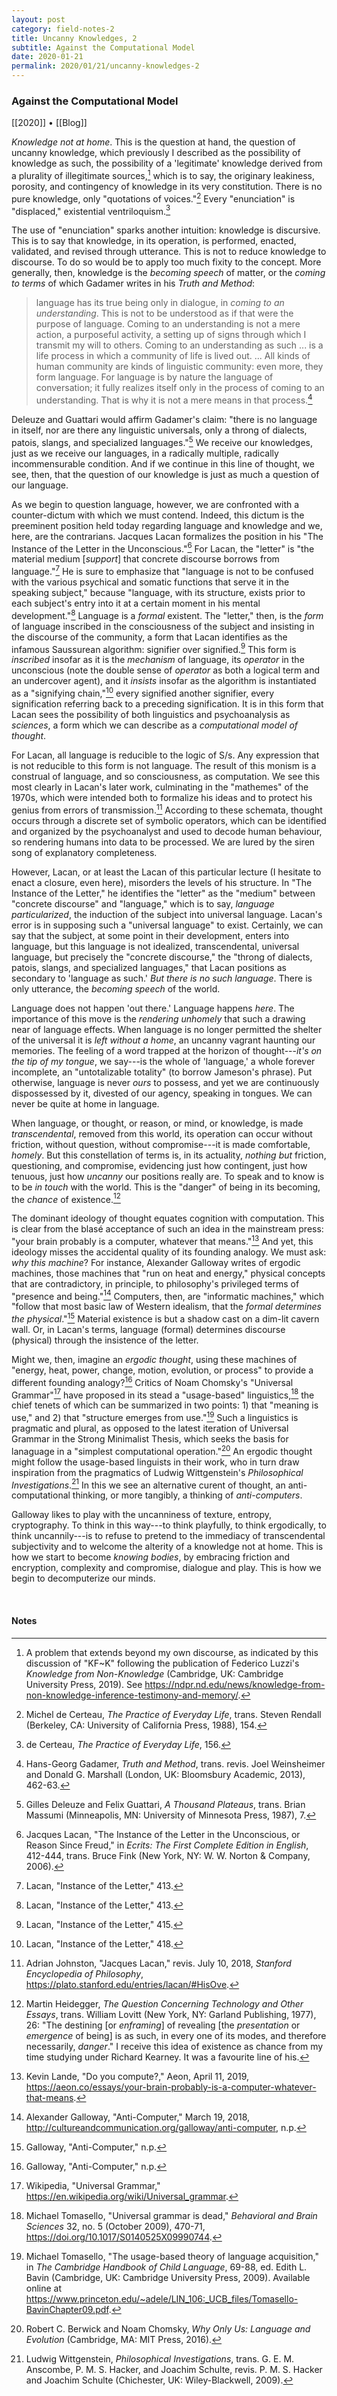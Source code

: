 ```yaml
---
layout: post
category: field-notes-2
title: Uncanny Knowledges, 2
subtitle: Against the Computational Model
date: 2020-01-21
permalink: 2020/01/21/uncanny-knowledges-2
---
```


### Against the Computational Model

[[2020]] • [[Blog]]

*Knowledge not at home*. This is the question at hand, the question of uncanny knowledge, which previously I described as the possibility of knowledge as such, the possibility of a 'legitimate' knowledge derived from a plurality of illegitimate sources,[^1] which is to say, the originary leakiness, porosity, and contingency of knowledge in its very constitution. There is no pure knowledge, only "quotations of voices."[^2] Every "enunciation" is "displaced," existential ventriloquism.[^3]

The use of "enunciation" sparks another intuition: knowledge is discursive. This is to say that knowledge, in its operation, is performed, enacted, validated, and revised through utterance. This is not to reduce knowledge to discourse. To do so would be to apply too much fixity to the concept. More generally, then, knowledge is the *becoming speech* of matter, or the *coming to terms* of which Gadamer writes in his *Truth and Method*:

> language has its true being only in dialogue, in *coming to an understanding*. This is not to be understood as if that were the purpose of language. Coming to an understanding is not a mere action, a purposeful activity, a setting up of signs through which I transmit my will to others. Coming to an understanding as such ... is a life process in which a community of life is lived out. ... All kinds of human community are kinds of linguistic community: even more, they form language. For language is by nature the language of conversation; it fully realizes itself only in the process of coming to an understanding. That is why it is not a mere means in that process.[^4]

Deleuze and Guattari would affirm Gadamer's claim: "there is no language in itself, nor are there any linguistic universals, only a throng of dialects, patois, slangs, and specialized languages."[^5] We receive our knowledges, just as we receive our languages, in a radically multiple, radically incommensurable condition. And if we continue in this line of thought, we see, then, that the question of our knowledge is just as much a question of our language.

As we begin to question language, however, we are confronted with a counter-dictum with which we must contend. Indeed, this dictum is the preeminent position held today regarding language and knowledge and we, here, are the contrarians. Jacques Lacan formalizes the position in his "The Instance of the Letter in the Unconscious."[^6] For Lacan, the "letter" is "the material medium \[*support*\] that concrete discourse borrows from language."[^7] He is sure to emphasize that "language is not to be confused with the various psychical and somatic functions that serve it in the speaking subject," because "language, with its structure, exists prior to each subject's entry into it at a certain moment in his mental development."[^8] Language is a *formal* existent. The "letter," then, is the *form* of language inscribed in the consciousness of the subject and insisting in the discourse of the community, a form that Lacan identifies as the infamous Saussurean algorithm: signifier over signified.[^9] This form is *inscribed* insofar as it is the *mechanism* of language, its *operator* in the unconscious (note the double sense of *operator* as both a logical term and an undercover agent), and it *insists* insofar as the algorithm is instantiated as a "signifying chain,"[^10] every signified another signifier, every signification referring back to a preceding signification. It is in this form that Lacan sees the possibility of both linguistics and psychoanalysis as *sciences*, a form which we can describe as a *computational model of thought*.

For Lacan, all language is reducible to the logic of S/s. Any expression that is not reducible to this form is not language. The result of this monism is a construal of language, and so consciousness, as computation. We see this most clearly in Lacan's later work, culminating in the "mathemes" of the 1970s, which were intended both to formalize his ideas and to protect his genius from errors of transmission.[^11] According to these schemata, thought occurs through a discrete set of symbolic operators, which can be identified and organized by the psychoanalyst and used to decode human behaviour, so rendering humans into data to be processed. We are lured by the siren song of explanatory completeness.

However, Lacan, or at least the Lacan of this particular lecture (I hesitate to enact a closure, even here), misorders the levels of his structure. In "The Instance of the Letter," he identifies the "letter" as the "medium" between "concrete discourse" and "language," which is to say, *language particularized*, the induction of the subject into universal language. Lacan's error is in supposing such a "universal language" to exist. Certainly, we can say that the subject, at some point in their development, enters into language, but this language is not idealized, transcendental, universal language, but precisely the "concrete discourse," the "throng of dialects, patois, slangs, and specialized languages," that Lacan positions as secondary to 'language as such.' *But there is no such language*. There is only utterance, the *becoming speech* of the world.

Language does not happen 'out there.' Language happens *here*. The importance of this move is the *rendering unhomely* that such a drawing near of language effects. When language is no longer permitted the shelter of the universal it is *left without a home*, an uncanny vagrant haunting our memories. The feeling of a word trapped at the horizon of thought---*it's on the tip of my tongue*, we say---is the whole of 'language,' a whole forever incomplete, an "untotalizable totality" (to borrow Jameson's phrase). Put otherwise, language is never *ours* to possess, and yet we are continuously dispossessed by it, divested of our agency, speaking in tongues. We can never be quite at home in language.

When language, or thought, or reason, or mind, or knowledge, is made *transcendental*, removed from this world, its operation can occur without friction, without question, without compromise---it is made comfortable, *homely*. But this constellation of terms is, in its actuality, *nothing but* friction, questioning, and compromise, evidencing just how contingent, just how tenuous, just how *uncanny* our positions really are. To speak and to know is to be *in touch* with the world. This is the "danger" of being in its becoming, the *chance* of existence.[^12]

The dominant ideology of thought equates cognition with computation. This is clear from the blasé acceptance of such an idea in the mainstream press: "your brain probably is a computer, whatever that means."[^13] And yet, this ideology misses the accidental quality of its founding analogy. We must ask: *why this machine*? For instance, Alexander Galloway writes of ergodic machines, those machines that "run on heat and energy," physical concepts that are contradictory, in principle, to philosophy's privileged terms of "presence and being."[^14] Computers, then, are "informatic machines," which "follow that most basic law of Western idealism, that the *formal determines the physical*."[^15] Material existence is but a shadow cast on a dim-lit cavern wall. Or, in Lacan's terms, language (formal) determines discourse (physical) through the insistence of the letter.

Might we, then, imagine an *ergodic thought*, using these machines of "energy, heat, power, change, motion, evolution, or process" to provide a different founding analogy?[^16] Critics of Noam Chomsky's "Universal Grammar"[^17] have proposed in its stead a "usage-based" linguistics,[^18] the chief tenets of which can be summarized in two points: 1) that "meaning is use," and 2) that "structure emerges from use."[^19] Such a linguistics is pragmatic and plural, as opposed to the latest iteration of Universal Grammar in the Strong Minimalist Thesis, which seeks the basis for lanaguage in a "simplest computational operation."[^20] An ergodic thought might follow the usage-based linguists in their work, who in turn draw inspiration from the pragmatics of Ludwig Wittgenstein's *Philosophical Investigations*.[^21] In this we see an alternative curent of thought, an anti-computational thinking, or more tangibly, a thinking of *anti-computers*.

Galloway likes to play with the uncanniness of texture, entropy, cryptography. To think in this way---to think playfully, to think ergodically, to think uncannily---is to refuse to pretend to the immediacy of transcendental subjectivity and to welcome the alterity of a knowledge not at home. This is how we start to become *knowing bodies*, by embracing friction and encryption, complexity and compromise, dialogue and play. This is how we begin to decomputerize our minds.

<br>

#### Notes

[^1]: A problem that extends beyond my own discourse, as indicated by this discussion of "KF\~K" following the publication of Federico Luzzi's *Knowledge from Non-Knowledge* (Cambridge, UK: Cambridge University Press, 2019). See <https://ndpr.nd.edu/news/knowledge-from-non-knowledge-inference-testimony-and-memory/>.

[^2]: Michel de Certeau, *The Practice of Everyday Life*, trans. Steven Rendall (Berkeley, CA: University of California Press, 1988), 154.

[^3]: de Certeau, *The Practice of Everyday Life*, 156.

[^4]: Hans-Georg Gadamer, *Truth and Method*, trans. revis. Joel Weinsheimer and Donald G. Marshall (London, UK: Bloomsbury Academic, 2013), 462-63.

[^5]: Gilles Deleuze and Felix Guattari, *A Thousand Plateaus*, trans. Brian Massumi (Minneapolis, MN: University of Minnesota Press, 1987), 7.

[^6]: Jacques Lacan, "The Instance of the Letter in the Unconscious, or Reason Since Freud," in *Ecrits: The First Complete Edition in English*, 412-444, trans. Bruce Fink (New York, NY: W. W. Norton & Company, 2006).

[^7]: Lacan, "Instance of the Letter," 413.

[^8]: Lacan, "Instance of the Letter," 413.

[^9]: Lacan, "Instance of the Letter," 415.

[^10]: Lacan, "Instance of the Letter," 418.

[^11]: Adrian Johnston, "Jacques Lacan," revis. July 10, 2018, *Stanford Encyclopedia of Philosophy*, <https://plato.stanford.edu/entries/lacan/#HisOve>.

[^12]: Martin Heidegger, *The Question Concerning Technology and Other Essays*, trans. William Lovitt (New York, NY: Garland Publishing, 1977), 26: "The destining \[or *enframing*\] of revealing \[the *presentation* or *emergence* of being\] is as such, in every one of its modes, and therefore necessarily, *danger*." I receive this idea of existence as chance from my time studying under Richard Kearney. It was a favourite line of his.

[^13]: Kevin Lande, "Do you compute?," Aeon, April 11, 2019, <https://aeon.co/essays/your-brain-probably-is-a-computer-whatever-that-means>.

[^14]: Alexander Galloway, "Anti-Computer," March 19, 2018, <http://cultureandcommunication.org/galloway/anti-computer>, n.p.

[^15]: Galloway, "Anti-Computer," n.p.

[^16]: Galloway, "Anti-Computer," n.p.

[^17]: Wikipedia, "Universal Grammar," <https://en.wikipedia.org/wiki/Universal_grammar>.

[^18]: Michael Tomasello, "Universal grammar is dead," *Behavioral and Brain Sciences* 32, no. 5 (October 2009), 470-71, <https://doi.org/10.1017/S0140525X09990744>.

[^19]: Michael Tomasello, "The usage-based theory of language acquisition," in *The Cambridge Handbook of Child Language*, 69-88, ed. Edith L. Bavin (Cambridge, UK: Cambridge University Press, 2009). Available online at <https://www.princeton.edu/~adele/LIN_106:_UCB_files/Tomasello-BavinChapter09.pdf>.

[^20]: Robert C. Berwick and Noam Chomsky, *Why Only Us: Language and Evolution* (Cambridge, MA: MIT Press, 2016).

[^21]: Ludwig Wittgenstein, *Philosophical Investigations*, trans. G. E. M. Anscombe, P. M. S. Hacker, and Joachim Schulte, revis. P. M. S. Hacker and Joachim Schulte (Chichester, UK: Wiley-Blackwell, 2009).
